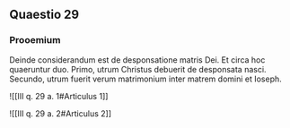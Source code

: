 ## Quaestio 29

### Prooemium

Deinde considerandum est de desponsatione matris Dei. Et circa hoc quaeruntur duo. Primo, utrum Christus debuerit de desponsata nasci. Secundo, utrum fuerit verum matrimonium inter matrem domini et Ioseph.

![[III q. 29 a. 1#Articulus 1]]

![[III q. 29 a. 2#Articulus 2]]

